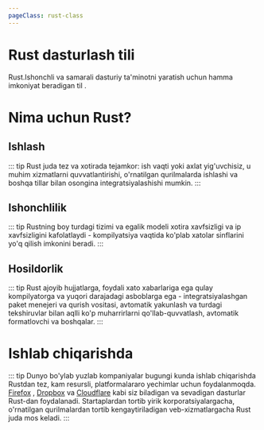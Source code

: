 ```yaml
---
pageClass: rust-class
---
```

# Rust dasturlash tili
Rust.Ishonchli va samarali dasturiy ta'minotni yaratish uchun hamma imkoniyat beradigan til .
# Nima uchun Rust?
## Ishlash
::: tip
Rust juda tez va xotirada tejamkor: ish vaqti yoki axlat yig'uvchisiz, u muhim xizmatlarni quvvatlantirishi, o'rnatilgan qurilmalarda ishlashi va boshqa tillar bilan osongina integratsiyalashishi mumkin.
:::

## Ishonchlilik
::: tip
Rustning boy turdagi tizimi va egalik modeli xotira xavfsizligi va ip xavfsizligini kafolatlaydi - kompilyatsiya vaqtida ko'plab xatolar sinflarini yo'q qilish imkonini beradi.
:::

## Hosildorlik
::: tip
Rust ajoyib hujjatlarga, foydali xato xabarlariga ega qulay kompilyatorga va yuqori darajadagi asboblarga ega - integratsiyalashgan paket menejeri va qurish vositasi, avtomatik yakunlash va turdagi tekshiruvlar bilan aqlli ko'p muharrirlarni qo'llab-quvvatlash, avtomatik formatlovchi va boshqalar.
:::
# Ishlab chiqarishda
::: tip
Dunyo bo'ylab yuzlab kompaniyalar bugungi kunda ishlab chiqarishda Rustdan tez, kam resursli, platformalararo yechimlar uchun foydalanmoqda. [Firefox](https://hacks.mozilla.org/2017/08/inside-a-super-fast-css-engine-quantum-css-aka-stylo/) , [Dropbox](https://dropbox.tech/infrastructure/lossless-compression-with-brotli) va [Cloudflare](https://blog.cloudflare.com/cloudflare-workers-as-a-serverless-rust-platform/) kabi siz biladigan va sevadigan dasturlar Rust-dan foydalanadi. Startaplardan tortib yirik korporatsiyalargacha, o'rnatilgan qurilmalardan tortib kengaytiriladigan veb-xizmatlargacha Rust juda mos keladi.
:::
